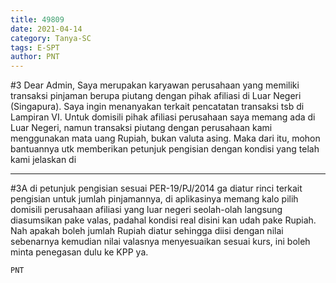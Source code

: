 ```yaml
---
title: 49809
date: 2021-04-14
category: Tanya-SC
tags: E-SPT
author: PNT
---
```


#3 Dear Admin, Saya merupakan karyawan perusahaan yang memiliki transaksi pinjaman berupa piutang dengan pihak afiliasi di Luar Negeri (Singapura). Saya ingin menanyakan terkait pencatatan transaksi tsb di Lampiran VI. Untuk domisili pihak afiliasi perusahaan saya memang ada di Luar Negeri, namun transaksi piutang dengan perusahaan kami menggunakan mata uang Rupiah, bukan valuta asing. Maka dari itu, mohon bantuannya utk memberikan petunjuk pengisian dengan kondisi yang telah kami jelaskan di

---

#3A di petunjuk pengisian sesuai PER-19/PJ/2014 ga diatur rinci terkait pengisian untuk jumlah pinjamannya, di aplikasinya memang kalo pilih domisili perusahaan afiliasi yang luar negeri seolah-olah langsung diasumsikan pake valas, padahal kondisi real disini kan udah pake Rupiah. Nah apakah boleh jumlah Rupiah diatur sehingga diisi dengan nilai sebenarnya kemudian nilai valasnya menyesuaikan sesuai kurs, ini boleh minta penegasan dulu ke KPP ya.

`PNT`
